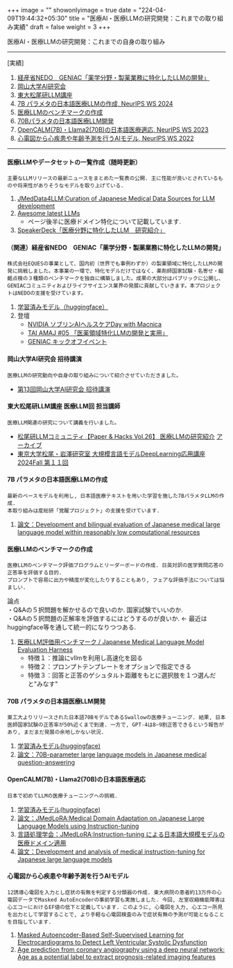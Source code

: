 +++
image = ""
showonlyimage = true
date = "224-04-09T19:44:32+05:30"
title = "医療AI・医療LLMの研究開発：これまでの取り組み実績"
draft = false
weight = 3
+++

医療AI・医療LLMの研究開発：これまでの自身の取り組み

<!--more-->

---
[実績]
1. [経産省NEDO　GENIAC「薬学分野・製薬業務に特化したLLMの開発」](#anchor8)
1. [岡山大学AI研究会](#anchor7)  
1. [東大松尾研LLM講座](#anchor6)    
1. [7B パラメタの日本語医療LLMの作成, NeurIPS WS 2024](#anchor5)
1. [医療LLMのベンチマークの作成](#anchor4)  
1. [70Bパラメタの日本語医療LLM開発](#anchor3)    
1. [OpenCALM(7B)・Llama2(70B)の日本語医療適応, NeurIPS WS 2023](#anchor2)  
1. [心電図から心疾患や年齢予測を行うAIモデル, NeurIPS WS 2022](#anchor1)  
---

<a id="anchor0"></a>
#### 医療LLMやデータセットの一覧作成（随時更新）

```
主要なLLMリリースの最新ニュースをまとめた一覧表の公開. 主に性能が良いとされているものや将来性がありそうなモデルを取り上げている.
```

1. [JMedData4LLM:Curation of Japanese Medical Data Sources for LLM development](https://github.com/stardust-coder/jmed-data-for-llm)
1. [Awesome latest LLMs](https://github.com/stardust-coder/awesome-latest-LLM)
    - ページ後半に医療ドメイン特化について記載しています.
1. [SpeakerDeck「医療分野に特化したLLM　研究紹介」](https://speakerdeck.com/stardust11)


<a id="anchor8"></a>
#### （関連）経産省NEDO　GENIAC「薬学分野・製薬業務に特化したLLMの開発」
```
株式会社EQUESの事業として、国内初（世界でも事例わずか）の製薬領域に特化したLLMの開発に挑戦しました。本事業の一環で、特化モデルだけではなく、薬剤師国家試験・名寄せ・齟齬点検の３種類のベンチマークを独自に構築しました。成果の大部分はパブリックに公開し、GENIACコミュニティおよびライフサイエンス業界の発展に貢献していきます。本プロジェクトはNEDOの支援を受けています。
```

1. [学習済みモデル（huggingface）]()
1. 登壇
    - [NVIDIA ソブリンAIヘルスケアDay with Macnica](https://go.macnica.co.jp/Entry-CLV-RS-NV-20250417-Sovereign-AI-Healthcare-Day.html)
    - [TAI AMAJ #05 「医薬領域特化LLMの開発と実用」](https://lu.ma/mzxodxyl)
    - [GENIAC キックオフイベント](https://www.youtube.com/watch?v=aISmHo47mDY)

<a id="anchor7"></a>
#### 岡山大学AI研究会 招待講演
```
医療LLMの研究動向や自身の取り組みについて紹介させていただきました。
```
- [第13回岡山大学AI研究会 招待講演](https://www.cc.okayama-u.ac.jp/imelab/ouai/index.html)


<a id="anchor6"></a>
#### 東大松尾研LLM講座 医療LLM回 担当講師
```
医療LLM関連の研究について講義を行いました。
```
- [松尾研LLMコミュニティ【Paper & Hacks Vol.26】 医療LLMの研究紹介](https://matsuolab-community.connpass.com/event/336858/) [アーカイブ](https://youtu.be/a4U2iFg48SY)
- [東京大学松尾・岩澤研究室 大規模言語モデルDeepLearning応用講座 2024Fall 第１１回](https://weblab.t.u-tokyo.ac.jp/education/large-language-model/) 

<a id="anchor5"></a>
#### 7B パラメタの日本語医療LLMの作成

```
最新のベースモデルを利用し, 日本語医療テキストを用いた学習を施した7BパラメタLLMの作成.    
本取り組みは産総研「覚醒プロジェクト」の支援を受けています.
```

1. [論文：Development and bilingual evaluation of Japanese medical large language model within reasonably low computational resources](https://arxiv.org/pdf/2409.11783)


<a id="anchor4"></a>
#### 医療LLMのベンチマークの作成

```
医療LLMのベンチマーク評価プログラムとリーダーボードの作成. 日英対訳の医学質問応答の正答率を評価する目的.　　
プロンプトで容易に出力や精度が変化したりすることもあり, フェアな評価手法については悩ましい.
```
論点  
・Q&Aの５択問題を解かせるので良いのか.  国家試験でいいのか.  
・Q&Aの５択問題の正解率を評価するにはどうするのが良いか. ← 最近はhuggingface等を通して統一的になりつつある.

1. [医療LLM評価用ベンチマーク / Japanese Medical Language Model Evaluation Harness](https://github.com/stardust-coder/japanese-lm-med-harness)
    - 特徴１：推論にvllmを利用し高速化を図る
    - 特徴２：プロンプトテンプレートをオプションで指定できる
    - 特徴３：回答と正答のゲシュタルト距離をもとに選択肢を１つ選んだと"みなす"


<a id="anchor3"></a>
#### 70B パラメタの日本語医療LLM開発

```
東工大よりリリースされた日本語70BモデルであるSwallowの医療チューニング. 結果, 日本医師国家試験の正答率が50%近くまで到達. 一方で, GPT-4は8~9割正答できるという報告があり, まだまだ発展の余地しかない状況.
```

1. [学習済みモデル(huggingface)](https://huggingface.co/AIgroup-CVM-utokyohospital/MedSwallow-70b)
1. [論文：70B-parameter large language models in Japanese medical question-answering](https://arxiv.org/abs/2406.14882)



<a id="anchor2"></a>
#### OpenCALM(7B)・Llama2(70B)の日本語医療適応

```
日本で初めてLLMの医療チューニングへの挑戦.
```

1. [学習済みモデル(huggingface)](https://huggingface.co/AIgroup-CVM-utokyohospital/llama2-jmedlora-3000)
1. [論文：JMedLoRA:Medical Domain Adaptation on Japanese Large Language Models using Instruction-tuning](https://arxiv.org/abs/2310.10083) 
1. [言語処理学会：JMedLoRA:Instruction-tuning による日本語大規模モデルの医療ドメイン適用](https://www.anlp.jp/proceedings/annual_meeting/2024/pdf_dir/P9-4.pdf)
1. [論文：Development and analysis of medical instruction-tuning for Japanese large language models](https://accscience.com/journal/AIH/articles/online_first/1381)




<a id="anchor1"></a>
#### 心電図から心疾患や年齢予測を行うAIモデル

```
12誘導心電図を入力とし症状の有無を判定する分類器の作成. 東大病院の患者約13万件の心電図データでMasked AutoEncoderの事前学習も実施しました. 今回, 左室収縮機能障害は心エコーにおけるEF値の低下と定義しています. このように, 心電図を入力, 心エコー所見を出力として学習することで, より手軽な心電図検査のみで症状有無の予測が可能となることを目指しています.
```

1. [Masked Autoencoder-Based Self-Supervised Learning for Electrocardiograms to Detect Left Ventricular Systolic Dysfunction](https://neurips.cc/media/PosterPDFs/NeurIPS%202022/60064.png?t=1669681561.7912426)
1. [Age prediction from coronary angiography using a deep neural network: Age as a potential label to extract prognosis-related imaging features](https://journals.plos.org/plosone/article?id=10.1371/journal.pone.0276928)





